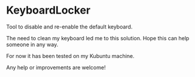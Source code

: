 # KeyboardLocker
Tool to disable and re-enable the default keyboard.

The need to clean my keyboard led me to this solution. 
Hope this can help someone in any way.

For now it has been tested on my Kubuntu machine.

Any help or improvements are welcome!
